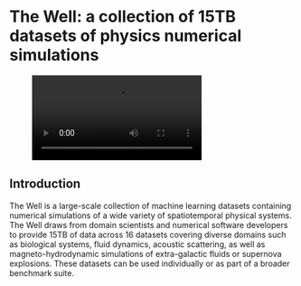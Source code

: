 <head>
    <link rel="stylesheet" href="style.css">
</head>


# The Well: a collection of 15TB datasets of physics numerical simulations

<figure class="video_container">
  <video allowfullscreen="true" autoplay loop>
    <source src="/assets/videos/background.mp4" type="video/mp4">
  </video>
</figure>

## Introduction

The Well is a large-scale collection of machine learning datasets containing numerical simulations of a wide variety of spatiotemporal physical systems. The Well draws from domain scientists and numerical software developers to provide 15TB of data across 16 datasets covering diverse domains such as biological systems, fluid dynamics, acoustic scattering, as well as magneto-hydrodynamic simulations of extra-galactic fluids or supernova explosions. These datasets can be used individually or as part of a broader benchmark suite.
